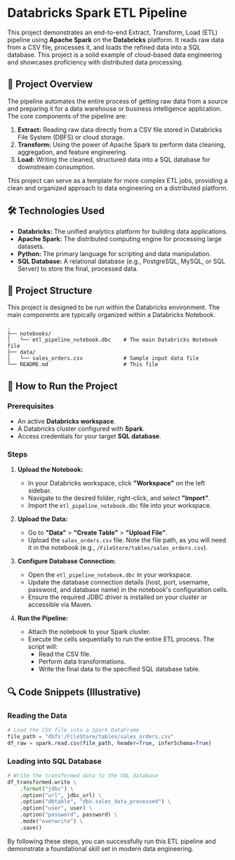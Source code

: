 # Databricks Spark ETL Pipeline

This project demonstrates an end-to-end Extract, Transform, Load (ETL) pipeline using **Apache Spark** on the **Databricks** platform. It reads raw data from a CSV file, processes it, and loads the refined data into a SQL database. This project is a solid example of cloud-based data engineering and showcases proficiency with distributed data processing.

## 🚀 Project Overview

The pipeline automates the entire process of getting raw data from a source and preparing it for a data warehouse or business intelligence application. The core components of the pipeline are:

1.  **Extract:** Reading raw data directly from a CSV file stored in Databricks File System (DBFS) or cloud storage.
2.  **Transform:** Using the power of Apache Spark to perform data cleaning, aggregation, and feature engineering.
3.  **Load:** Writing the cleaned, structured data into a SQL database for downstream consumption.

This project can serve as a template for more complex ETL jobs, providing a clean and organized approach to data engineering on a distributed platform.

## 🛠️ Technologies Used

- **Databricks:** The unified analytics platform for building data applications.
- **Apache Spark:** The distributed computing engine for processing large datasets.
- **Python:** The primary language for scripting and data manipulation.
- **SQL Database:** A relational database (e.g., PostgreSQL, MySQL, or SQL Server) to store the final, processed data.

## 📂 Project Structure

This project is designed to be run within the Databricks environment. The main components are typically organized within a Databricks Notebook.

```
.
├── notebooks/
│   └── etl_pipeline_notebook.dbc    # The main Databricks Notebook file
├── data/
│   └── sales_orders.csv             # Sample input data file
└── README.md                        # This file
```

## 📝 How to Run the Project

### **Prerequisites**

- An active **Databricks workspace**.
- A Databricks cluster configured with **Spark**.
- Access credentials for your target **SQL database**.

### **Steps**

1.  **Upload the Notebook:**

    - In your Databricks workspace, click **"Workspace"** on the left sidebar.
    - Navigate to the desired folder, right-click, and select **"Import"**.
    - Import the `etl_pipeline_notebook.dbc` file into your workspace.

2.  **Upload the Data:**

    - Go to **"Data"** \> **"Create Table"** \> **"Upload File"**.
    - Upload the `sales_orders.csv` file. Note the file path, as you will need it in the notebook (e.g., `/FileStore/tables/sales_orders.csv`).

3.  **Configure Database Connection:**

    - Open the `etl_pipeline_notebook.dbc` in your workspace.
    - Update the database connection details (host, port, username, password, and database name) in the notebook's configuration cells.
    - Ensure the required JDBC driver is installed on your cluster or accessible via Maven.

4.  **Run the Pipeline:**

    - Attach the notebook to your Spark cluster.
    - Execute the cells sequentially to run the entire ETL process. The script will:
      - Read the CSV file.
      - Perform data transformations.
      - Write the final data to the specified SQL database table.

## 🔍 Code Snippets (Illustrative)

### **Reading the Data**

```python
# Load the CSV file into a Spark DataFrame
file_path = "dbfs:/FileStore/tables/sales_orders.csv"
df_raw = spark.read.csv(file_path, header=True, inferSchema=True)
```

### **Loading into SQL Database**

```python
# Write the transformed data to the SQL database
df_transformed.write \
    .format("jdbc") \
    .option("url", jdbc_url) \
    .option("dbtable", "dbo.sales_data_processed") \
    .option("user", user) \
    .option("password", password) \
    .mode("overwrite") \
    .save()
```

By following these steps, you can successfully run this ETL pipeline and demonstrate a foundational skill set in modern data engineering.

